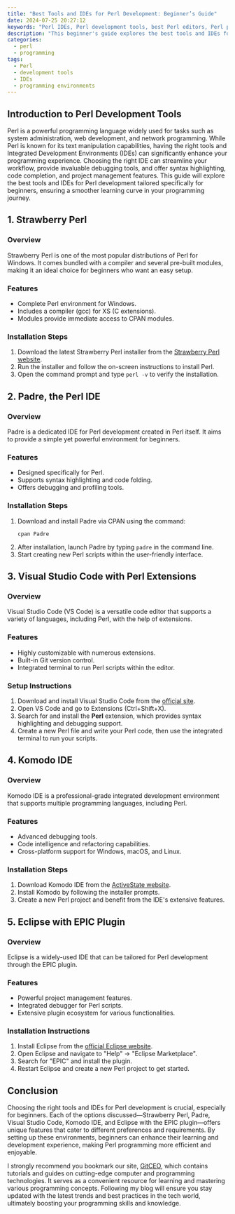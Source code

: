 ```yaml
---
title: "Best Tools and IDEs for Perl Development: Beginner’s Guide"
date: 2024-07-25 20:27:12
keywords: "Perl IDEs, Perl development tools, best Perl editors, Perl programming environments, beginner's guide to Perl"
description: "This beginner's guide explores the best tools and IDEs for Perl development, providing insights into each option's features, benefits, and suitability for new Perl programmers. With detailed instructions and code examples, this article aims to empower users by helping them choose the right environment for effective Perl programming. Understanding the available tools is crucial for streamlining the development process and enhancing productivity. Dive in to discover the different IDEs and tools available for Perl, their unique features, and how to set them up for your projects."
categories:
  - perl
  - programming
tags:
  - Perl
  - development tools
  - IDEs
  - programming environments
---
```


## Introduction to Perl Development Tools

Perl is a powerful programming language widely used for tasks such as system administration, web development, and network programming. While Perl is known for its text manipulation capabilities, having the right tools and Integrated Development Environments (IDEs) can significantly enhance your programming experience. Choosing the right IDE can streamline your workflow, provide invaluable debugging tools, and offer syntax highlighting, code completion, and project management features. This guide will explore the best tools and IDEs for Perl development tailored specifically for beginners, ensuring a smoother learning curve in your programming journey.

<!-- more -->

## 1. Strawberry Perl

### Overview
Strawberry Perl is one of the most popular distributions of Perl for Windows. It comes bundled with a compiler and several pre-built modules, making it an ideal choice for beginners who want an easy setup.

### Features
- Complete Perl environment for Windows.
- Includes a compiler (gcc) for XS (C extensions).
- Modules provide immediate access to CPAN modules.

### Installation Steps
1. Download the latest Strawberry Perl installer from the [Strawberry Perl website](http://strawberryperl.com/).
2. Run the installer and follow the on-screen instructions to install Perl.
3. Open the command prompt and type `perl -v` to verify the installation.

## 2. Padre, the Perl IDE

### Overview
Padre is a dedicated IDE for Perl development created in Perl itself. It aims to provide a simple yet powerful environment for beginners.

### Features
- Designed specifically for Perl.
- Supports syntax highlighting and code folding.
- Offers debugging and profiling tools.

### Installation Steps
1. Download and install Padre via CPAN using the command:
   ```
   cpan Padre
   ```
2. After installation, launch Padre by typing `padre` in the command line.
3. Start creating new Perl scripts within the user-friendly interface.

## 3. Visual Studio Code with Perl Extensions

### Overview
Visual Studio Code (VS Code) is a versatile code editor that supports a variety of languages, including Perl, with the help of extensions.

### Features
- Highly customizable with numerous extensions.
- Built-in Git version control.
- Integrated terminal to run Perl scripts within the editor.

### Setup Instructions
1. Download and install Visual Studio Code from the [official site](https://code.visualstudio.com/).
2. Open VS Code and go to Extensions (Ctrl+Shift+X).
3. Search for and install the **Perl** extension, which provides syntax highlighting and debugging support.
4. Create a new Perl file and write your Perl code, then use the integrated terminal to run your scripts.

## 4. Komodo IDE

### Overview
Komodo IDE is a professional-grade integrated development environment that supports multiple programming languages, including Perl.

### Features
- Advanced debugging tools.
- Code intelligence and refactoring capabilities.
- Cross-platform support for Windows, macOS, and Linux.

### Installation Steps
1. Download Komodo IDE from the [ActiveState website](https://www.activestate.com/products/komodo-ide/).
2. Install Komodo by following the installer prompts.
3. Create a new Perl project and benefit from the IDE's extensive features.

## 5. Eclipse with EPIC Plugin

### Overview
Eclipse is a widely-used IDE that can be tailored for Perl development through the EPIC plugin.

### Features
- Powerful project management features.
- Integrated debugger for Perl scripts.
- Extensive plugin ecosystem for various functionalities.

### Installation Instructions
1. Install Eclipse from the [official Eclipse website](https://www.eclipse.org/downloads/).
2. Open Eclipse and navigate to "Help" -> "Eclipse Marketplace".
3. Search for "EPIC" and install the plugin.
4. Restart Eclipse and create a new Perl project to get started.

## Conclusion

Choosing the right tools and IDEs for Perl development is crucial, especially for beginners. Each of the options discussed—Strawberry Perl, Padre, Visual Studio Code, Komodo IDE, and Eclipse with the EPIC plugin—offers unique features that cater to different preferences and requirements. By setting up these environments, beginners can enhance their learning and development experience, making Perl programming more efficient and enjoyable.

I strongly recommend you bookmark our site, [GitCEO](https://gitceo.com), which contains tutorials and guides on cutting-edge computer and programming technologies. It serves as a convenient resource for learning and mastering various programming concepts. Following my blog will ensure you stay updated with the latest trends and best practices in the tech world, ultimately boosting your programming skills and knowledge.